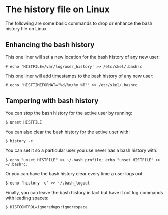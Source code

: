 # The history file on Linux
The following are some basic commands to drop or enhance the bash history file on Linux
## Enhancing the bash history
This one liner will set a new location for the bash history of any new user:
```
# echo 'HISTFILE=/var/log/user_history' >> /etc/skel/.bashrc
```
This one liner will add timestamps to the bash history of any new user:
```
# echo 'HISTTIMEFORMAT="%d/%m/%y %T"' >> /etc/skel/.bashrc
```
## Tampering with bash history
You can stop the bash history for the active user by running:
```
$ unset HISTFILE
```
You can also clear the bash history for the active user with:
```
$ history -c
```
You can set it so a particular user you use never has a bash history with:
```
$ echo "unset HISTFILE" >> ~/.bash_profile; echo "unset HISTFILE" >> ~/.bashrc;
```
Or you can have the bash history clear every time a user logs out:
```
$ echo 'history -c' >> ~/.bash_logout
```
Finally, you can leave the bash history in tact but have it not log commands with leading spaces:
```
$ HISTCONTROL=ignoredups:ignorespace
```
